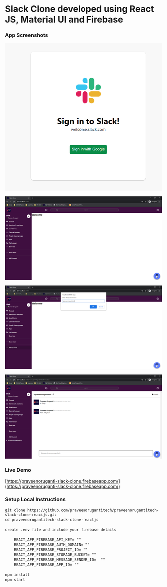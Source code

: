 # Slack Clone developed using React JS, Material UI and Firebase


### App Screenshots

![screenshot of the app](https://raw.githubusercontent.com/praveenorugantitech/praveenorugantitech-slack-clone-reactjs/master/src/images/screenshot.PNG)

![screenshot of the app](https://raw.githubusercontent.com/praveenorugantitech/praveenorugantitech-slack-clone-reactjs/master/src/images/screenshot1.PNG)

![screenshot of the app](https://raw.githubusercontent.com/praveenorugantitech/praveenorugantitech-slack-clone-reactjs/master/src/images/screenshot2.PNG)

![screenshot of the app](https://raw.githubusercontent.com/praveenorugantitech/praveenorugantitech-slack-clone-reactjs/master/src/images/screenshot3.PNG)


### Live Demo

[https://praveenoruganti-slack-clone.firebaseapp.com/](https://praveenoruganti-slack-clone.firebaseapp.com/)


### Setup Local Instructions

```
git clone https://github.com/praveenorugantitech/praveenorugantitech-slack-clone-reactjs.git
cd praveenorugantitech-slack-clone-reactjs

create .env file and include your firebase details

	REACT_APP_FIREBASE_API_KEY= ""
	REACT_APP_FIREBASE_AUTH_DOMAIN= ""
	REACT_APP_FIREBASE_PROJECT_ID= ""
	REACT_APP_FIREBASE_STORAGE_BUCKET= ""
	REACT_APP_FIREBASE_MESSAGE_SENDER_ID=  ""
	REACT_APP_FIREBASE_APP_ID= ""

npm install
npm start

```